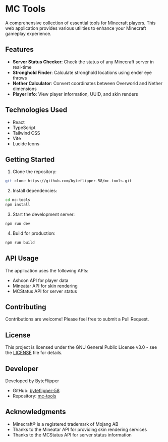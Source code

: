 # MC Tools

A comprehensive collection of essential tools for Minecraft players. This web application provides various utilities to enhance your Minecraft gameplay experience.

## Features

- **Server Status Checker**: Check the status of any Minecraft server in real-time
- **Stronghold Finder**: Calculate stronghold locations using ender eye throws
- **Nether Calculator**: Convert coordinates between Overworld and Nether dimensions
- **Player Info**: View player information, UUID, and skin renders

## Technologies Used

- React
- TypeScript
- Tailwind CSS
- Vite
- Lucide Icons

## Getting Started

1. Clone the repository:
```bash
git clone https://github.com/byteflipper-58/mc-tools.git
```

2. Install dependencies:
```bash
cd mc-tools
npm install
```

3. Start the development server:
```bash
npm run dev
```

4. Build for production:
```bash
npm run build
```

## API Usage

The application uses the following APIs:

- Ashcon API for player data
- Mineatar API for skin rendering
- MCStatus API for server status

## Contributing

Contributions are welcome! Please feel free to submit a Pull Request.

## License

This project is licensed under the GNU General Public License v3.0 - see the [LICENSE](LICENSE) file for details.

## Developer

Developed by ByteFlipper

- GitHub: [byteflipper-58](https://github.com/byteflipper-58)
- Repository: [mc-tools](https://github.com/byteflipper-58/mc-tools)

## Acknowledgments

- Minecraft® is a registered trademark of Mojang AB
- Thanks to the Mineatar API for providing skin rendering services
- Thanks to the MCStatus API for server status information